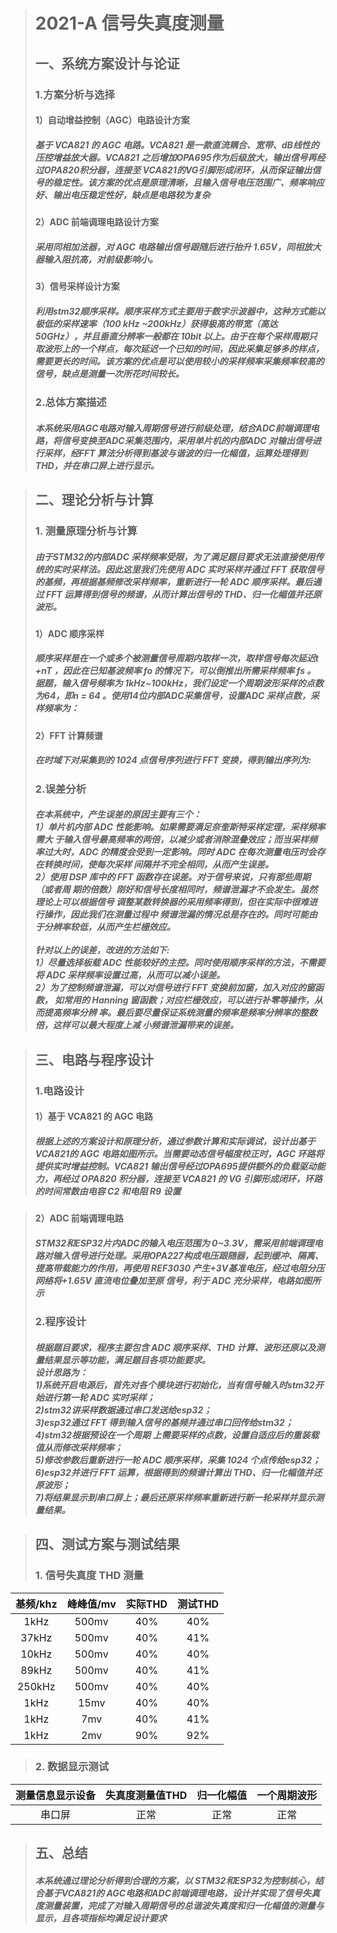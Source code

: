 > # 2021-A 信号失真度测量
> ## 一、系统方案设计与论证
> ### 1.方案分析与选择
> #### 1）自动增益控制（AGC）电路设计方案
> #####  基于 VCA821 的 AGC 电路。VCA821 是一款直流耦合、宽带、dB线性的压控增益放大器。VCA821 之后增加OPA695作为后级放大，输出信号再经过OPA820积分器，连接至 VCA821的VG引脚形成闭环，从而保证输出信号的稳定性。该方案的优点是原理清晰，且输入信号电压范围广、频率响应好、输出电压稳定性好，缺点是电路较为复杂
> #### 2）ADC 前端调理电路设计方案
> ##### 采用同相加法器，对 AGC 电路输出信号跟随后进行抬升 1.65V，同相放大器输入阻抗高，对前级影响小。
>#### 3）信号采样设计方案
>##### 利用stm32顺序采样。顺序采样方式主要用于数字示波器中，这种方式能以极低的采样速率（100 kHz ~200kHz）获得极高的带宽（高达 50GHz），并且垂直分辨率一般都在 10bit 以上。由于在每个采样周期只取波形上的一个样点，每次延迟一个已知的时间，因此采集足够多的样点，需要更长的时间。该方案的优点是可以使用较小的采样频率采集频率较高的信号，缺点是测量一次所花时间较长。
>### 2.总体方案描述
>##### 本系统采用AGC电路对输入周期信号进行前级处理，结合ADC前端调理电路，将信号变换至ADC采集范围内，采用单片机的内部ADC 对输出信号进行采样，经FFT 算法分析得到基波与谐波的归一化幅值，运算处理得到 THD，并在串口屏上进行显示。

>## 二、理论分析与计算
>### 1. 测量原理分析与计算
>##### 由于STM32的内部ADC 采样频率受限，为了满足题目要求无法直接使用传统的实时采样法。因此这里我们先使用 ADC 实时采样并通过 FFT 获取信号的基频，再根据基频修改采样频率，重新进行一轮 ADC 顺序采样。最后通过 FFT 运算得到信号的频谱，从而计算出信号的 THD、归一化幅值并还原波形。
>#### 1）ADC 顺序采样
>##### 顺序采样是在一个或多个被测量信号周期内取样一次，取样信号每次延迟t +nT ，因此在已知基波频率 fo 的情况下，可以倒推出所需采样频率 fs 。<br>据题，输入信号频率为 1kHz~100kHz，我们设定一个周期波形采样的点数为64，即n = 64 。使用14位内部ADC采集信号，设置ADC 采样点数，采样频率为：
>#### 2）FFT 计算频谱
>##### 在时域下对采集到的 1024 点信号序列进行 FFT 变换，得到输出序列为:
>### 2.误差分析
>##### 在本系统中，产生误差的原因主要有三个：<br>1）单片机内部 ADC 性能影响。如果需要满足奈奎斯特采样定理，采样频率需大 于输入信号最高频率的两倍，以减少或者消除混叠效应；而当采样频率过大时，ADC 的精度会受到一定影响。同时 ADC 在每次测量电压时会存在转换时间，使每次采样 间隔并不完全相同，从而产生误差。<br>2）使用 DSP 库中的 FFT 函数存在误差。对于信号来说，只有那些周期（或者周 期的倍数）刚好和信号长度相同时，频谱泄漏才不会发生。虽然理论上可以根据信号 调整某数转换器的采用频率得到，但在实际中很难进行操作，因此我们在测量过程中 频谱泄漏的情况总是存在的。同时可能由于分辨率较低，从而产生栏栅效应。<br><br>针对以上的误差，改进的方法如下:<br>1）尽量选择板载 ADC 性能较好的主控。同时使用顺序采样的方法，不需要将 ADC 采样频率设置过高，从而可以减小误差。<br>2）为了控制频谱泄漏，可以对信号进行 FFT 变换前加窗，加入对应的窗函数， 如常用的 Hanning 窗函数；对应栏栅效应，可以进行补零等操作，从而提高频率分辨 率。最后要尽量保证系统测量的频率是频率分辨率的整数倍，这样可以最大程度上减 小频谱泄漏带来的误差。

>## 三、电路与程序设计
>### 1.电路设计
>#### 1）基于 VCA821 的 AGC 电路
>##### 根据上述的方案设计和原理分析，通过参数计算和实际调试，设计出基于VCA821的 AGC 电路如图所示。当需要动态信号幅度校正时，AGC 环路将提供实时增益控制。VCA821 输出信号经过OPA695提供额外的负载驱动能力，再经过 OPA820 积分器，连接至 VCA821 的 VG 引脚形成闭环，环路的时间常数由电容 C2 和电阻 R9 设置

>#### 2）ADC 前端调理电路
>##### STM32和ESP32片内ADC的输入电压范围为 0~3.3V，需采用前端调理电路对输入信号进行处理。采用OPA227构成电压跟随器，起到缓冲、隔离、提高带载能力的作用，再使用 REF3030 产生+3V基准电压，经过电阻分压网络将+1.65V 直流电位叠加至原 信号，利于 ADC 充分采样，电路如图所示
>### 2.程序设计
>##### 根据题目要求，程序主要包含 ADC 顺序采样、THD 计算、波形还原以及测量结果显示等功能，满足题目各项功能要求。<br>设计思路为：<br>1)系统开启电源后，首先对各个模块进行初始化，当有信号输入时stm32开始进行第一轮 ADC 实时采样；<br>2)stm32讲采样数据通过串口发送给esp32；<br>3)esp32通过 FFT 得到输入信号的基频并通过串口回传给stm32；<br>4)stm32根据预设在一个周期 上需要采样的点数，设置自适应后的重装载值从而修改采样频率；<br>5)修改参数后重新进行一轮 ADC 顺序采样，采集 1024 个点传给esp32；<br>6)esp32并进行 FFT 运算，根据得到的频谱计算出 THD、归一化幅值并还原波形；<br>7)将结果显示到串口屏上；最后还原采样频率重新进行新一轮采样并显示测量结果。

>## 四、测试方案与测试结果
>### 1. 信号失真度 THD 测量
| 基频/khz|峰峰值/mv|实际THD |测试THD|
 |:--------:| :---------:|:--------:|:--------:|
  | 1kHz | 500mv |40%|40%|
  | 37kHz | 500mv |40%|41%|
  | 10kHz | 500mv |40%|40%|
  | 89kHz | 500mv |40%|41%|
  | 250kHz | 500mv |40%|40%|
  | 1kHz | 15mv |40%|40%|
  | 1kHz | 7mv |40%|41%|
   | 1kHz | 2mv |90%|92%|
>### 2. 数据显示测试
| 测量信息显示设备 |失真度测量值THD|归一化幅值 |一个周期波形|
 |:--------:| :---------:|:--------:|:--------:|
  | 串口屏 | 正常 |正常|正常|
>## 五、总结
>##### 本系统通过理论分析得到合理的方案，以 STM32和ESP32为控制核心，结合基于VCA821的 AGC电路和ADC前端调理电路，设计并实现了信号失真度测量装置，完成了对输入周期信号的总谐波失真度和归一化幅值的测量与显示，且各项指标均满足设计要求
